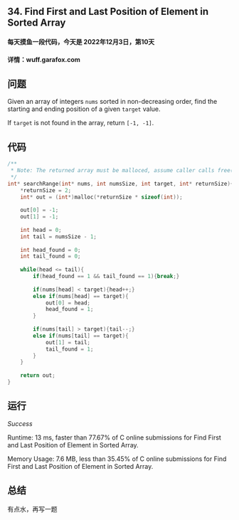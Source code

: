 ## **34. Find First and Last Position of Element in Sorted Array**

#### 每天摸鱼一段代码，今天是 **2022年12月3日**，第10天

#### 详情：wuff.garafox.com 

## 问题

Given an array of integers `nums` sorted in non-decreasing order, find the starting and ending position of a given `target` value.

If `target` is not found in the array, return `[-1, -1]`.

## 代码

```c
/**
 * Note: The returned array must be malloced, assume caller calls free().
 */
int* searchRange(int* nums, int numsSize, int target, int* returnSize){
    *returnSize = 2;
    int* out = (int*)malloc(*returnSize * sizeof(int));
    
    out[0] = -1;
    out[1] = -1;
    
    int head = 0;
    int tail = numsSize - 1;
    
    int head_found = 0;
    int tail_found = 0;
    
    while(head <= tail){
        if(head_found == 1 && tail_found == 1){break;}
        
        if(nums[head] < target){head++;}
        else if(nums[head] == target){
            out[0] = head; 
            head_found = 1;
        }
        
        if(nums[tail] > target){tail--;}
        else if(nums[tail] == target){
            out[1] = tail; 
            tail_found = 1;
        }
    }
    
    return out;
}
```

## 运行

*Success*

Runtime: 13 ms, faster than 77.67% of C online submissions for Find First and Last Position of Element in Sorted Array.

Memory Usage: 7.6 MB, less than 35.45% of C online submissions for Find First and Last Position of Element in Sorted Array.

## 总结

有点水，再写一题